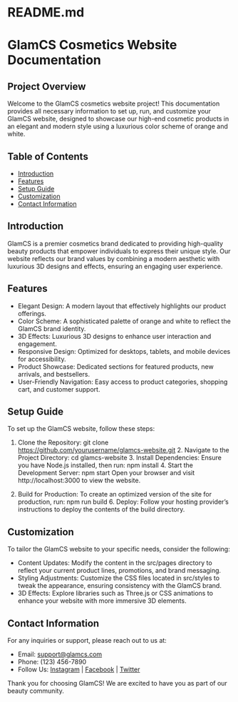 # README.md

# GlamCS Cosmetics Website Documentation

## Project Overview
Welcome to the GlamCS cosmetics website project! This documentation provides all necessary information to set up, run, and customize your GlamCS website, designed to showcase our high-end cosmetic products in an elegant and modern style using a luxurious color scheme of orange and white.

## Table of Contents
- [Introduction](#introduction)
- [Features](#features)
- [Setup Guide](#setup-guide)
- [Customization](#customization)
- [Contact Information](#contact-information)

## Introduction
GlamCS is a premier cosmetics brand dedicated to providing high-quality beauty products that empower individuals to express their unique style. Our website reflects our brand values by combining a modern aesthetic with luxurious 3D designs and effects, ensuring an engaging user experience.

## Features
- Elegant Design: A modern layout that effectively highlights our product offerings.
- Color Scheme: A sophisticated palette of orange and white to reflect the GlamCS brand identity.
- 3D Effects: Luxurious 3D designs to enhance user interaction and engagement.
- Responsive Design: Optimized for desktops, tablets, and mobile devices for accessibility.
- Product Showcase: Dedicated sections for featured products, new arrivals, and bestsellers.
- User-Friendly Navigation: Easy access to product categories, shopping cart, and customer support.

## Setup Guide
To set up the GlamCS website, follow these steps:

1. Clone the Repository:
   git clone https://github.com/yourusername/glamcs-website.git
   2. Navigate to the Project Directory:
   cd glamcs-website
   3. Install Dependencies:
   Ensure you have Node.js installed, then run:
   npm install
   4. Start the Development Server:
   npm start
   Open your browser and visit http://localhost:3000 to view the website.

5. Build for Production:
   To create an optimized version of the site for production, run:
   npm run build
   6. Deploy:
   Follow your hosting provider’s instructions to deploy the contents of the build directory.

## Customization
To tailor the GlamCS website to your specific needs, consider the following:

- Content Updates: Modify the content in the src/pages directory to reflect your current product lines, promotions, and brand messaging.
- Styling Adjustments: Customize the CSS files located in src/styles to tweak the appearance, ensuring consistency with the GlamCS brand.
- 3D Effects: Explore libraries such as Three.js or CSS animations to enhance your website with more immersive 3D elements.

## Contact Information
For any inquiries or support, please reach out to us at:
- Email: support@glamcs.com
- Phone: (123) 456-7890
- Follow Us: [Instagram](https://instagram.com/glamcs) | [Facebook](https://facebook.com/glamcs) | [Twitter](https://twitter.com/glamcs)

Thank you for choosing GlamCS! We are excited to have you as part of our beauty community.